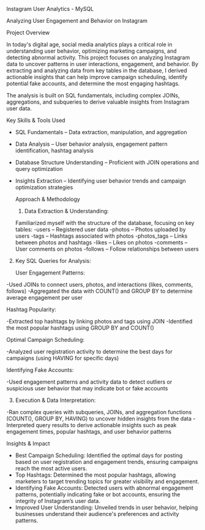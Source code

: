 Instagram User Analytics - MySQL

Analyzing User Engagement and Behavior on Instagram

Project Overview

In today's digital age, social media analytics plays a critical role in understanding user behavior, optimizing marketing campaigns, and detecting abnormal activity. This project focuses on analyzing Instagram data to uncover patterns in user interactions, engagement, and behavior. By extracting and analyzing data from key tables in the database, I derived actionable insights that can help improve campaign scheduling, identify potential fake accounts, and determine the most engaging hashtags.

The analysis is built on SQL fundamentals, including complex JOINs, aggregations, and subqueries to derive valuable insights from Instagram user data.

Key Skills & Tools Used

- SQL Fundamentals – Data extraction, manipulation, and aggregation
- Data Analysis – User behavior analysis, engagement pattern identification, hashtag analysis
- Database Structure Understanding – Proficient with JOIN operations and query optimization
- Insights Extraction – Identifying user behavior trends and campaign optimization strategies

  Approach & Methodology

  1. Data Extraction & Understanding:
 
  Familiarized myself with the structure of the database, focusing on key tables:
-users – Registered user data
-photos – Photos uploaded by users
-tags – Hashtags associated with photos
-photos_tags – Links between photos and hashtags
-likes – Likes on photos
-comments – User comments on photos
-follows – Follow relationships between users

2. Key SQL Queries for Analysis:

   User Engagement Patterns:

-Used JOINs to connect users, photos, and interactions (likes, comments, follows)
-Aggregated the data with COUNT() and GROUP BY to determine average engagement per user

  Hashtag Popularity:

-Extracted top hashtags by linking photos and tags using JOIN
-Identified the most popular hashtags using GROUP BY and COUNT()

  Optimal Campaign Scheduling:

-Analyzed user registration activity to determine the best days for campaigns (using HAVING for specific days)

  Identifying Fake Accounts:

-Used engagement patterns and activity data to detect outliers or suspicious user behavior that may indicate bot or fake accounts

3. Execution & Data Interpretation:

-Ran complex queries with subqueries, JOINs, and aggregation functions (COUNT(), GROUP BY, HAVING) to uncover hidden insights from the data
-Interpreted query results to derive actionable insights such as peak engagement times, popular hashtags, and user behavior patterns

Insights & Impact

-  Best Campaign Scheduling: Identified the optimal days for posting based on user registration and engagement trends, ensuring campaigns reach the most active users.
-  Top Hashtags: Determined the most popular hashtags, allowing marketers to target trending topics for greater visibility and engagement.
-  Identifying Fake Accounts: Detected users with abnormal engagement patterns, potentially indicating fake or bot accounts, ensuring the integrity of Instagram’s user data.
-  Improved User Understanding: Unveiled trends in user behavior, helping businesses understand their audience's preferences and activity patterns.

